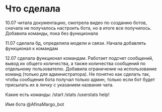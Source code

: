 # Что сделала
10.07 читала документацию, смотрела видео по созданию ботов, сначала не получалось настроить бота, но в итоге все получилось. Добавила команды, пока без функционала

11.07 сделала бд, определила модели и связи. Начала добавлять функционал к командам

12.07 сделала функционал командам. Работает подсчет сообщений, вывод их общего количества, а также количества сообщений по отдельному пользователю. Добавила ограничение на использование команд (только для администратора). Не понятно как сделать так, чтобы сообщения бота получал только админ, только если бот будет присылать их в личку с указанием названия чата.

Какие есть команды:
/start
/stats
/userstats
help!

Имя бота @AfinaMargo_bot
